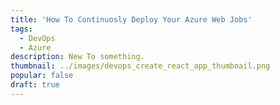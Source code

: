 ```yaml
---
title: 'How To Continuosly Deploy Your Azure Web Jobs'
tags:
  - DevOps
  - Azure
description: New To something.
thumbnail: ../images/devops_create_react_app_thumbnail.png
popular: false
draft: true
---
```

